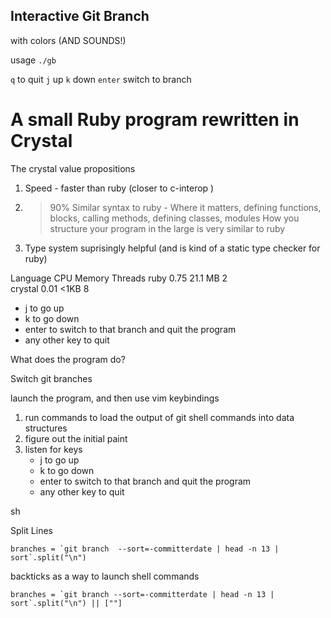 Interactive Git Branch
----------------------

with colors (AND SOUNDS!)

usage `./gb`

`q` to quit
`j` up
`k` down
`enter` switch to branch


# A small Ruby program rewritten in Crystal

The crystal value propositions

1. Speed - faster than ruby (closer to c-interop )
2. > 90% Similar syntax to ruby - Where it matters, defining functions, blocks, calling methods, defining classes, modules How you structure your program in the large is very similar to ruby 
3. Type system suprisingly helpful (and is kind of a static type checker for ruby)

  Language	CPU 	Memory 	Threads
  ruby    	0.75	21.1 MB	2      
  crystal 	0.01	<1KB   	8      



- j to go up
- k to go down
- enter to switch to that branch and quit the program
- any other key to quit





What does the program do?

Switch git branches

launch the program, and then use vim keybindings



1. run commands to load the output of git shell commands into data structures
2. figure out the initial paint
3. listen for keys
   - j to go up
   - k to go down
   - enter to switch to that branch and quit the program
   - any other key to quit

sh

Split Lines

    branches = `git branch  --sort=-committerdate | head -n 13 | sort`.split("\n")

backticks as a way to launch shell commands

    branches = `git branch --sort=-committerdate | head -n 13 | sort`.split("\n") || [""]










